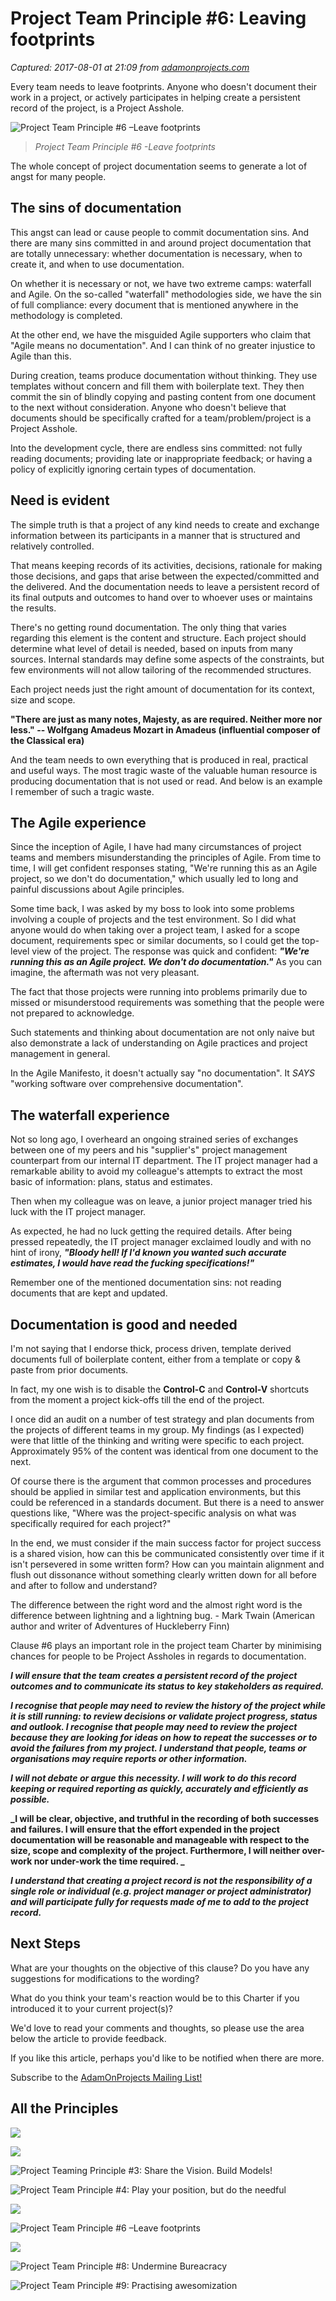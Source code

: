 # Project Team Principle #6: Leaving footprints

_Captured: 2017-08-01 at 21:09 from [adamonprojects.com](http://adamonprojects.com/library/articles/the-nine-teaming-principles/project-team-principle-6-leaving-footprints/)_

Every team needs to leave footprints. Anyone who doesn't document their work in a project, or actively participates in helping create a persistent record of the project, is a Project Asshole.

![Project Team Principle #6 –Leave footprints](https://i2.wp.com/adamonprojects.com/wp-content/uploads/2015/03/Principle-06-e1425176307883.jpg?w=800)

> _Project Team Principle #6 -Leave footprints_

The whole concept of project documentation seems to generate a lot of angst for many people.

## The sins of documentation

This angst can lead or cause people to commit documentation sins. And there are many sins committed in and around project documentation that are totally unnecessary: whether documentation is necessary, when to create it, and when to use documentation.

On whether it is necessary or not, we have two extreme camps: waterfall and Agile. On the so-called "waterfall" methodologies side, we have the sin of full compliance: every document that is mentioned anywhere in the methodology is completed.

At the other end, we have the misguided Agile supporters who claim that "Agile means no documentation". And I can think of no greater injustice to Agile than this.

During creation, teams produce documentation without thinking. They use templates without concern and fill them with boilerplate text. They then commit the sin of blindly copying and pasting content from one document to the next without consideration. Anyone who doesn't believe that documents should be specifically crafted for a team/problem/project is a Project Asshole.

Into the development cycle, there are endless sins committed: not fully reading documents; providing late or inappropriate feedback; or having a policy of explicitly ignoring certain types of documentation.

## Need is evident

The simple truth is that a project of any kind needs to create and exchange information between its participants in a manner that is structured and relatively controlled.

That means keeping records of its activities, decisions, rationale for making those decisions, and gaps that arise between the expected/committed and the delivered. And the documentation needs to leave a persistent record of its final outputs and outcomes to hand over to whoever uses or maintains the results.

There's no getting round documentation. The only thing that varies regarding this element is the content and structure. Each project should determine what level of detail is needed, based on inputs from many sources. Internal standards may define some aspects of the constraints, but few environments will not allow tailoring of the recommended structures.

Each project needs just the right amount of documentation for its context, size and scope.

**"There are just as many notes, Majesty, as are required. Neither more nor less." -- Wolfgang Amadeus Mozart in Amadeus (influential composer of the Classical era)**

And the team needs to own everything that is produced in real, practical and useful ways. The most tragic waste of the valuable human resource is producing documentation that is not used or read. And below is an example I remember of such a tragic waste.

## The Agile experience

Since the inception of Agile, I have had many circumstances of project teams and members misunderstanding the principles of Agile. From time to time, I will get confident responses stating, "We're running this as an Agile project, so we don't do documentation," which usually led to long and painful discussions about Agile principles.

Some time back, I was asked by my boss to look into some problems involving a couple of projects and the test environment. So I did what anyone would do when taking over a project team, I asked for a scope document, requirements spec or similar documents, so I could get the top-level view of the project. The response was quick and confident: **_"We're running this as an Agile project. We don't do documentation."_** As you can imagine, the aftermath was not very pleasant.

The fact that those projects were running into problems primarily due to missed or misunderstood requirements was something that the people were not prepared to acknowledge.

Such statements and thinking about documentation are not only naive but also demonstrate a lack of understanding on Agile practices and project management in general.

In the Agile Manifesto, it doesn't actually say "no documentation". It _SAYS_ "working software over comprehensive documentation".

## The waterfall experience

Not so long ago, I overheard an ongoing strained series of exchanges between one of my peers and his "supplier's" project management counterpart from our internal IT department. The IT project manager had a remarkable ability to avoid my colleague's attempts to extract the most basic of information: plans, status and estimates.

Then when my colleague was on leave, a junior project manager tried his luck with the IT project manager.

As expected, he had no luck getting the required details. After being pressed repeatedly, the IT project manager exclaimed loudly and with no hint of irony, **_"Bloody hell! If I'd known you wanted such accurate estimates, I would have read the fucking specifications!"_**

Remember one of the mentioned documentation sins: not reading documents that are kept and updated.

## Documentation is good and needed

I'm not saying that I endorse thick, process driven, template derived documents full of boilerplate content, either from a template or copy & paste from prior documents.

In fact, my one wish is to disable the **Control-C** and **Control-V** shortcuts from the moment a project kick-offs till the end of the project.

I once did an audit on a number of test strategy and plan documents from the projects of different teams in my group. My findings (as I expected) were that little of the thinking and writing were specific to each project. Approximately 95% of the content was identical from one document to the next.

Of course there is the argument that common processes and procedures should be applied in similar test and application environments, but this could be referenced in a standards document. But there is a need to answer questions like, "Where was the project-specific analysis on what was specifically required for each project?"

In the end, we must consider if the main success factor for project success is a shared vision, how can this be communicated consistently over time if it isn't persevered in some written form? How can you maintain alignment and flush out dissonance without something clearly written down for all before and after to follow and understand?

The difference between the right word and the almost right word is the difference between lightning and a lightning bug. - Mark Twain (American author and writer of Adventures of Huckleberry Finn)

Clause #6 plays an important role in the project team Charter by minimising chances for people to be Project Assholes in regards to documentation.

**_I will ensure that the team creates a persistent record of the project outcomes and to communicate its status to key stakeholders as required._**

**_I recognise that people may need to review the history of the project while it is still running: to review decisions or validate project progress, status and outlook. I recognise that people may need to review the project because they are looking for ideas on how to repeat the successes or to avoid the failures from my project. I understand that people, teams or organisations may require reports or other information._**

**_I will not debate or argue this necessity. I will work to do this record keeping or required reporting as quickly, accurately and efficiently as possible._**

**_I will be clear, objective, and truthful in the recording of both successes and failures. I will ensure that the effort expended in the project documentation will be reasonable and manageable with respect to the size, scope and complexity of the project. Furthermore, I will neither over-work nor under-work the time required. _**

**_I understand that creating a project record is not the responsibility of a single role or individual (e.g. project manager or project administrator) and will participate fully for requests made of me to add to the project record._**

## Next Steps

What are your thoughts on the objective of this clause? Do you have any suggestions for modifications to the wording?

What do you think your team's reaction would be to this Charter if you introduced it to your current project(s)?

We'd love to read your comments and thoughts, so please use the area below the article to provide feedback.

If you like this article, perhaps you'd like to be notified when there are more.

Subscribe to the [AdamOnProjects Mailing List!](http://eepurl.com/N2BAL)

## All the Principles

![](https://i0.wp.com/adamonprojects.com/wp-content/uploads/2015/03/Principle-01.jpg?resize=440%2C440)

![](https://i1.wp.com/adamonprojects.com/wp-content/uploads/2015/03/Principle-02.jpg?resize=440%2C440)

![Project Teaming Principle #3: Share the Vision. Build Models!](https://i0.wp.com/adamonprojects.com/wp-content/uploads/2015/03/Principle-03-e1425175088324.jpg?zoom=3&resize=150%2C150)

![Project Team Principle #4: Play your position, but do the needful](https://i2.wp.com/adamonprojects.com/wp-content/uploads/2015/03/Principle-04-e1425175897777.jpg?zoom=3&resize=150%2C150)

![](https://i1.wp.com/adamonprojects.com/wp-content/uploads/2015/03/Principle-05-crop-800x514.png?resize=440%2C440)

![Project Team Principle #6 –Leave footprints](https://i2.wp.com/adamonprojects.com/wp-content/uploads/2015/03/Principle-06-e1425176307883.jpg?zoom=3&resize=150%2C150)

![](https://i1.wp.com/adamonprojects.com/wp-content/uploads/2015/03/Principle-07-e1425176603922.jpg?zoom=3&resize=150%2C150)

![Project Team Principle #8: Undermine Bureacracy](https://i2.wp.com/adamonprojects.com/wp-content/uploads/2015/03/Principle-08-e1425177037688.jpg?zoom=3&resize=150%2C150)

![Project Team Principle #9: Practising awesomization](https://i2.wp.com/adamonprojects.com/wp-content/uploads/2015/03/Principle-09-e1425177275209.jpg?zoom=3&resize=150%2C150)
